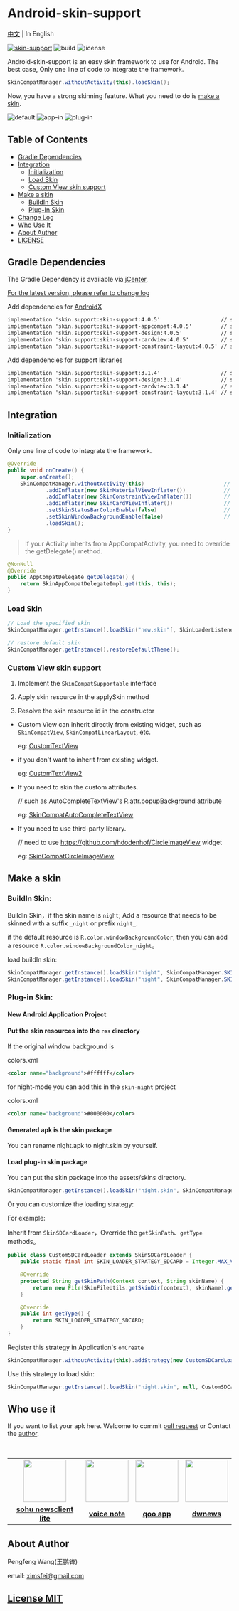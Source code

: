 # Android-skin-support

[中文](../README.md) | In English 

[![skin-support](https://img.shields.io/badge/release-v4.0.5-green.svg)](http://jcenter.bintray.com/skin/support)
![build](https://img.shields.io/badge/build-passing-green.svg)
![license](https://img.shields.io/badge/license-mit-blue.svg)

Android-skin-support is an easy skin framework to use for Android. The best case, Only one line of code to integrate the framework.

```java
SkinCompatManager.withoutActivity(this).loadSkin();
```

Now, you have a strong skinning feature. What you need to do is [make a skin](#make-a-skin).

![default](https://github.com/ximsfei/Res/blob/master/skin/preview/default.png)
![app-in](https://github.com/ximsfei/Res/blob/master/skin/preview/app-in.png)
![plug-in](https://github.com/ximsfei/Res/blob/master/skin/preview/plug-in.png)

## Table of Contents

* [Gradle Dependencies](#gradle-dependencies)
* [Integration](#integration)
  * [Initialization](#initialization)
  * [Load Skin](#load-skin)
  * [Custom View skin support](#custom-view-skin-support)
* [Make a skin](#make-a-skin)
  * [BuildIn Skin](#buildin-skin)
  * [Plug-In Skin](#plug-in-skin)
* [Change Log](ChangeLog.md)
* [Who Use It](#who-use-it)
* [About Author](#about-author)
* [LICENSE](#license-mit)

## Gradle Dependencies

The Gradle Dependency is available via [jCenter](https://bintray.com/pengfeng/skin-support),

[For the latest version, please refer to change log](ChangeLog.md)

Add dependencies for [AndroidX](https://developer.android.com/topic/libraries/support-library/androidx-overview)

```xml
implementation 'skin.support:skin-support:4.0.5'                   // skin-support
implementation 'skin.support:skin-support-appcompat:4.0.5'         // skin-support basic widget
implementation 'skin.support:skin-support-design:4.0.5'            // skin-support-design material design support [selectable]
implementation 'skin.support:skin-support-cardview:4.0.5'          // skin-support-cardview CardView support [selectable]
implementation 'skin.support:skin-support-constraint-layout:4.0.5' // skin-support-constraint-layout ConstraintLayout support [selectable]
```

Add dependencies for support libraries

```xml
implementation 'skin.support:skin-support:3.1.4'                   // skin-support basic widget
implementation 'skin.support:skin-support-design:3.1.4'            // skin-support-design material design support [selectable]
implementation 'skin.support:skin-support-cardview:3.1.4'          // skin-support-cardview CardView support [selectable]
implementation 'skin.support:skin-support-constraint-layout:3.1.4' // skin-support-constraint-layout ConstraintLayout support [selectable]
```

## Integration

### Initialization

Only one line of code to integrate the framework.

```java
@Override
public void onCreate() {
    super.onCreate();
    SkinCompatManager.withoutActivity(this)                         // Basic Widget support
            .addInflater(new SkinMaterialViewInflater())            // material design support           [selectable]
            .addInflater(new SkinConstraintViewInflater())          // ConstraintLayout support          [selectable]
            .addInflater(new SkinCardViewInflater())                // CardView v7 support               [selectable]
            .setSkinStatusBarColorEnable(false)                     // Disable statusBarColor skin support，default true   [selectable]
            .setSkinWindowBackgroundEnable(false)                   // Disable windowBackground skin support，default true [selectable]
            .loadSkin();
}
```

> If your Activity inherits from AppCompatActivity, you need to override the getDelegate() method.

```java
@NonNull
@Override
public AppCompatDelegate getDelegate() {
    return SkinAppCompatDelegateImpl.get(this, this);
}
```

### Load Skin

```java
// Load the specified skin
SkinCompatManager.getInstance().loadSkin("new.skin"[, SkinLoaderListener], int strategy);

// restore default skin
SkinCompatManager.getInstance().restoreDefaultTheme();
```

### Custom View skin support

1. Implement the `SkinCompatSupportable` interface

  1. Apply skin resource in the applySkin method

2. Resolve the skin resource id in the constructor

* Custom View can inherit directly from existing widget, such as `SkinCompatView`, `SkinCompatLinearLayout`, etc.

  eg: [CustomTextView](../demo/skin-app/src/main/java/com/ximsfei/skindemo/widget/CustomTextView.java)

* if you don't want to inherit from existing widget.

  eg: [CustomTextView2](../demo/skin-app/src/main/java/com/ximsfei/skindemo/widget/CustomTextView2.java)

* If you need to skin the custom attributes.

  // such as AutoCompleteTextView's R.attr.popupBackground attribute

  eg: [SkinCompatAutoCompleteTextView](../androidx/skin-support/src/main/java/skin/support/widget/SkinCompatAutoCompleteTextView.java)

* If you need to use third-party library.

  // need to use https://github.com/hdodenhof/CircleImageView widget

  eg: [SkinCompatCircleImageView](../third-part-support/circleimageview/src/main/java/skin/support/circleimageview/widget/SkinCompatCircleImageView.java)

## Make a skin

### BuildIn Skin:

BuildIn Skin，if the skin name is `night`; Add a resource that needs to be skinned with a suffix `_night` or prefix `night_`.

if the default resource is `R.color.windowBackgroundColor`, then you can add a resource `R.color.windowBackgroundColor_night`。

load buildIn skin:

```java
SkinCompatManager.getInstance().loadSkin("night", SkinCompatManager.SKIN_LOADER_STRATEGY_BUILD_IN); // load by suffix
SkinCompatManager.getInstance().loadSkin("night", SkinCompatManager.SKIN_LOADER_STRATEGY_PREFIX_BUILD_IN); // load by prefix
```

### Plug-in Skin:

#### New Android Application Project

#### Put the skin resources into the `res` directory

If the original window background is

colors.xml
```xml
<color name="background">#ffffff</color>
```

for night-mode you can add this in the `skin-night` project

colors.xml
```xml
<color name="background">#000000</color>
```

#### Generated apk is the skin package

You can rename night.apk to night.skin by yourself.

#### Load plug-in skin package

You can put the skin package into the assets/skins directory.

```java
SkinCompatManager.getInstance().loadSkin("night.skin", SkinCompatManager.SKIN_LOADER_STRATEGY_ASSETS);
```

Or you can customize the loading strategy:

For example:

Inherit from `SkinSDCardLoader`，Override the `getSkinPath`、`getType` methods。

```java
public class CustomSDCardLoader extends SkinSDCardLoader {
    public static final int SKIN_LOADER_STRATEGY_SDCARD = Integer.MAX_VALUE;

    @Override
    protected String getSkinPath(Context context, String skinName) {
        return new File(SkinFileUtils.getSkinDir(context), skinName).getAbsolutePath();
    }

    @Override
    public int getType() {
        return SKIN_LOADER_STRATEGY_SDCARD;
    }
}
```

Register this strategy in Application's `onCreate`

```java
SkinCompatManager.withoutActivity(this).addStrategy(new CustomSDCardLoader());
```

Use this strategy to load skin:

```java
SkinCompatManager.getInstance().loadSkin("night.skin", null, CustomSDCardLoader.SKIN_LOADER_STRATEGY_SDCARD);
```

## Who use it

If you want to list your apk here. Welcome to commit [pull request](who-use-it) or Contact the [author](#about-author).

<table align="center">
    <tr align="center">
        <td><img width="96" height="96" src="https://github.com/ximsfei/Android-skin-support/blob/master/docs/who-use-it/sohunews_explore-icon.png"/></td>
        <td><img width="96" height="96" src="https://github.com/ximsfei/Android-skin-support/blob/master/docs/who-use-it/vflynote-icon.png"/></td>
        <td><img width="96" height="96" src="https://github.com/ximsfei/Android-skin-support/blob/master/docs/who-use-it/qoo-app.png"/></td>
        <td><img width="96" height="96" src="https://github.com/ximsfei/Android-skin-support/blob/master/docs/who-use-it/dwnews.png"/></td>
    </tr>
    <tr align="center">
        <td><b><a href="https://k.sohu.com/">sohu newsclient lite</a></b></td>
        <td><b><a href="http://www.iyuji.cn/iyuji/home">voice note</a></b></td>
        <td><b><a href="https://news.qoo-app.com/">qoo app</a></b></td>
        <td><b><a href="http://www.dwnews.com/">dwnews</a></b></td>
    </tr>
</table>

## About Author

Pengfeng Wang(王鹏锋)

email: ximsfei@gmail.com

## [License MIT](LICENSE)
